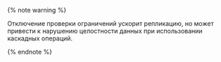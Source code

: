 {% note warning %}

Отключение проверки ограничений ускорит репликацию, но может привести к нарушению целостности данных при использовании каскадных операций.

{% endnote %}

